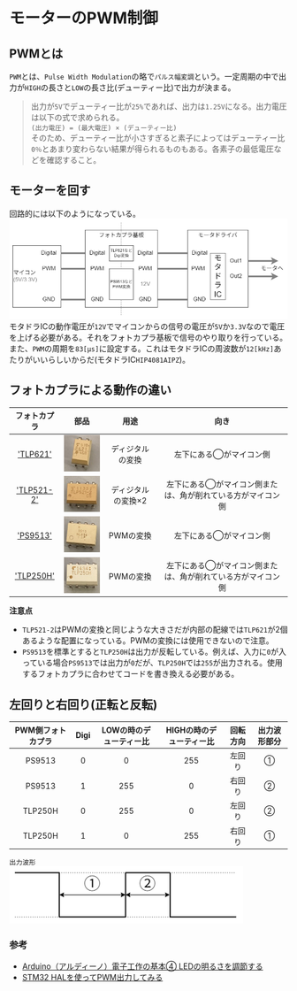 # モーターのPWM制御  

## PWMとは  

`PWM`とは、`Pulse Width Modulation`の略で`パルス幅変調`という。一定周期の中で出力が`HIGH`の長さと`LOW`の長さ比(デューティー比)で出力が決まる。  
> 出力が`5V`でデューティー比が`25%`であれば、出力は`1.25V`になる。出力電圧は以下の式で求められる。  
> `(出力電圧) = (最大電圧) × (デューティー比)`  
> そのため、デューティー比が小さすぎると素子によってはデューティー比`0％`とあまり変わらない結果が得られるものもある。各素子の最低電圧などを確認すること。  

## モーターを回す  

回路的には以下のようになっている。  
![motor_road.drawio.png](../resources/BasicContents/motor/motor_road.drawio.png)  
モタドラICの動作電圧が`12V`でマイコンからの信号の電圧が`5V`か`3.3V`なので電圧を上げる必要がある。それをフォトカプラ基板で信号のやり取りを行っている。また、`PWM`の周期を`83[μs]`に設定する。これはモタドラICの周波数が`12[kHz]`あたりがいいらしいからだ(モタドラIC`HIP4081AIPZ`)。  

## フォトカプラによる動作の違い  

| フォトカプラ | 部品 | 用途 | 向き |  
|:-------:|:------:|:------:|:-----:|  
| ['TLP621'](https://jp.rs-online.com/web/p/optocouplers/1611038?gb=a) | ![pic_TLP621.JPG](../resources//BasicContents/motor/pic_TLP621.JPG) | ディジタルの変換 | 左下にある◯がマイコン側 |  
| ['TLP521-2'](https://jp.rs-online.com/web/p/optocouplers/1718031?cm_mmc=JP-PLA-DS3A-_-google-_-PLA_JP_JP_ePmax_Prio1-_--_-&matchtype=&&campaignid=20858944244&gad_source=1&gclid=CjwKCAiArKW-BhAzEiwAZhWsIC59PvjUU27b9lFqq5lPOYafc83XY63O_NRmTJ4k13gT-4t-ofMuexoCSNoQAvD_BwE&gclsrc=aw.ds) | ![pic_TLP521-2.JPG](../resources/BasicContents/motor/pic_TLP521-2.JPG) | ディジタルの変換×2 | 左下にある◯がマイコン側または、角が削れている方がマイコン側 |  
| ['PS9513'](https://jp.rs-online.com/web/p/optocouplers/2347111?srsltid=AfmBOop1mbTNh_2S3L3LVPv-URRDD3y03iuBuspMm1w5xkRcWY2EgoUm) | ![pic_PS9513.JPG](../resources/BasicContents/motor/pic_PS9513.JPG) | PWMの変換 | 左下にある◯がマイコン側 |  
| ['TLP250H'](https://jp.rs-online.com/web/p/optocouplers/8851279?srsltid=AfmBOoqXYwz-_Yaf1EzdvjIdm6IBj3ft_dYQmsY4QKocpl6aMEDGDWGd) | ![pic_TLP250H.JPG](../resources/BasicContents/motor/pic_TLP250H.JPG) | PWMの変換 | 左下にある◯がマイコン側または、角が削れている方がマイコン側 |  

**注意点**  

* `TLP521-2`はPWMの変換と同じような大きさだが内部の配線では`TLP621`が2個あるような配置になっている。PWMの変換には使用できないので注意。  
* `PS9513`を標準とすると`TLP250H`は出力が反転している。例えば、入力に`0`が入っている場合`PS9513`では出力が`0`だが、`TLP250H`では`255`が出力される。使用するフォトカプラに合わせてコードを書き換える必要がある。  

## 左回りと右回り(正転と反転)  

| PWM側フォトカプラ | Digi | LOWの時のデューティー比 | HIGHの時のデューティー比 | 回転方向 | 出力波形部分 |
|:----------------:|:----:|:-------------------:|:--------------------:|:--------:|:-----------:|
| PS9513 | 0 | 0 | 255 | 左回り | ① |
| PS9513 | 1 | 255 | 0 | 右回り | ② |
| TLP250H | 0 | 255 | 0 | 左回り | ② |
| TLP250H | 1 | 0 | 255 | 右回り | ① |  

`出力波形`  
![PWM_modu.png](../resources/BasicContents/motor/PWM_modu.png)  

### 参考  

* [Arduino（アルディーノ）電子工作の基本④ LEDの明るさを調節する](https://deviceplus.jp/arduino/arduino_f04/)  
* [STM32 HALを使ってPWM出力してみる](https://moons.link/post-632/)  
